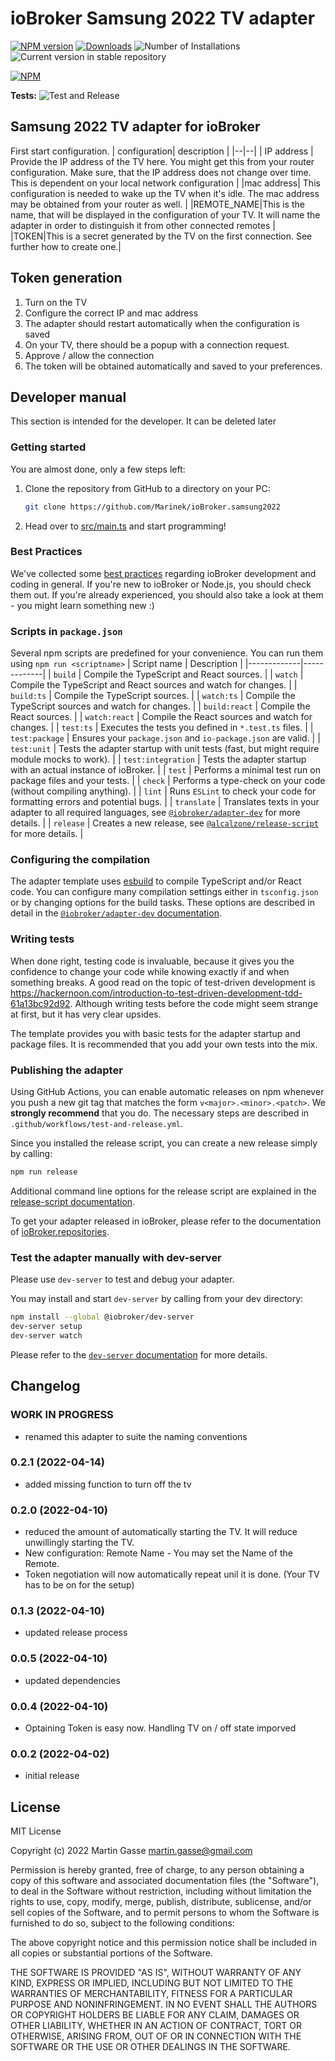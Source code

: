 # ioBroker Samsung 2022 TV adapter

[![NPM version](https://img.shields.io/npm/v/iobroker.samsung2022.svg)](https://www.npmjs.com/package/iobroker.samsung2022)
[![Downloads](https://img.shields.io/npm/dm/iobroker.samsung2022.svg)](https://www.npmjs.com/package/iobroker.samsung)
![Number of Installations](https://iobroker.live/badges/samsung2022-installed.svg)
![Current version in stable repository](https://iobroker.live/badges/samsung2022-stable.svg)

[![NPM](https://nodei.co/npm/iobroker.samsung2022.png?downloads=true)](https://nodei.co/npm/iobroker.samsung2022/)

**Tests:** ![Test and Release](https://github.com/Marinek/ioBroker.samsung2022/workflows/Test%20and%20Release/badge.svg)

## Samsung 2022 TV adapter for ioBroker

First start configuration.
| configuration| description |
|--|--|
| IP address | Provide the IP address of the TV here. You might get this from your router configuration. Make sure, that the IP address does not change over time. This is dependent on your local network configuration |
|mac address| This configuration is needed to wake up the TV when it's idle. The mac address may be obtained from your router as well. |
|REMOTE_NAME|This is the name, that will be displayed in the configuration of your TV. It will name the adapter in order to distinguish it from other connected remotes |
|TOKEN|This is a secret generated by the TV on the first connection. See further how to create one.|

## Token generation

1.  Turn on the TV
2.  Configure the correct IP and mac address
3.  The adapter should restart automatically when the configuration is saved
4.  On your TV, there should be a popup with a connection request.
5.  Approve / allow the connection
6.  The token will be obtained automatically and saved to your preferences.

## Developer manual

This section is intended for the developer. It can be deleted later

### Getting started

You are almost done, only a few steps left:

1. Clone the repository from GitHub to a directory on your PC:

    ```bash
    git clone https://github.com/Marinek/ioBroker.samsung2022
    ```

1. Head over to [src/main.ts](src/main.ts) and start programming!

### Best Practices

We've collected some [best practices](https://github.com/ioBroker/ioBroker.repositories#development-and-coding-best-practices) regarding ioBroker development and coding in general. If you're new to ioBroker or Node.js, you should
check them out. If you're already experienced, you should also take a look at them - you might learn something new :)

### Scripts in `package.json`

Several npm scripts are predefined for your convenience. You can run them using `npm run <scriptname>`
| Script name | Description |
|-------------|-------------|
| `build` | Compile the TypeScript and React sources. |
| `watch` | Compile the TypeScript and React sources and watch for changes. |
| `build:ts` | Compile the TypeScript sources. |
| `watch:ts` | Compile the TypeScript sources and watch for changes. |
| `build:react` | Compile the React sources. |
| `watch:react` | Compile the React sources and watch for changes. |
| `test:ts` | Executes the tests you defined in `*.test.ts` files. |
| `test:package` | Ensures your `package.json` and `io-package.json` are valid. |
| `test:unit` | Tests the adapter startup with unit tests (fast, but might require module mocks to work). |
| `test:integration` | Tests the adapter startup with an actual instance of ioBroker. |
| `test` | Performs a minimal test run on package files and your tests. |
| `check` | Performs a type-check on your code (without compiling anything). |
| `lint` | Runs `ESLint` to check your code for formatting errors and potential bugs. |
| `translate` | Translates texts in your adapter to all required languages, see [`@iobroker/adapter-dev`](https://github.com/ioBroker/adapter-dev#manage-translations) for more details. |
| `release` | Creates a new release, see [`@alcalzone/release-script`](https://github.com/AlCalzone/release-script#usage) for more details. |

### Configuring the compilation

The adapter template uses [esbuild](https://esbuild.github.io/) to compile TypeScript and/or React code. You can configure many compilation settings
either in `tsconfig.json` or by changing options for the build tasks. These options are described in detail in the
[`@iobroker/adapter-dev` documentation](https://github.com/ioBroker/adapter-dev#compile-adapter-files).

### Writing tests

When done right, testing code is invaluable, because it gives you the
confidence to change your code while knowing exactly if and when
something breaks. A good read on the topic of test-driven development
is https://hackernoon.com/introduction-to-test-driven-development-tdd-61a13bc92d92.
Although writing tests before the code might seem strange at first, but it has very
clear upsides.

The template provides you with basic tests for the adapter startup and package files.
It is recommended that you add your own tests into the mix.

### Publishing the adapter

Using GitHub Actions, you can enable automatic releases on npm whenever you push a new git tag that matches the form
`v<major>.<minor>.<patch>`. We **strongly recommend** that you do. The necessary steps are described in `.github/workflows/test-and-release.yml`.

Since you installed the release script, you can create a new
release simply by calling:

```bash
npm run release
```

Additional command line options for the release script are explained in the
[release-script documentation](https://github.com/AlCalzone/release-script#command-line).

To get your adapter released in ioBroker, please refer to the documentation
of [ioBroker.repositories](https://github.com/ioBroker/ioBroker.repositories#requirements-for-adapter-to-get-added-to-the-latest-repository).

### Test the adapter manually with dev-server

Please use `dev-server` to test and debug your adapter.

You may install and start `dev-server` by calling from your dev directory:

```bash
npm install --global @iobroker/dev-server
dev-server setup
dev-server watch
```

Please refer to the [`dev-server` documentation](https://github.com/ioBroker/dev-server#readme) for more details.

## Changelog

<!--
	Placeholder for the next version (at the beginning of the line):
	### **WORK IN PROGRESS**
-->

### **WORK IN PROGRESS**

-   renamed this adapter to suite the naming conventions

### 0.2.1 (2022-04-14)

-   added missing function to turn off the tv

### 0.2.0 (2022-04-10)

-   reduced the amount of automatically starting the TV. It will reduce unwillingly starting the TV.
-   New configuration: Remote Name - You may set the Name of the Remote.
-   Token negotiation will now automatically repeat unil it is done. (Your TV has to be on for the setup)

### 0.1.3 (2022-04-10)

-   updated release process

### 0.0.5 (2022-04-10)

-   updated dependencies

### 0.0.4 (2022-04-10)

-   Optaining Token is easy now. Handling TV on / off state imporved

### 0.0.2 (2022-04-02)

-   initial release

## License

MIT License

Copyright (c) 2022 Martin Gasse <martin.gasse@gmail.com>

Permission is hereby granted, free of charge, to any person obtaining a copy
of this software and associated documentation files (the "Software"), to deal
in the Software without restriction, including without limitation the rights
to use, copy, modify, merge, publish, distribute, sublicense, and/or sell
copies of the Software, and to permit persons to whom the Software is
furnished to do so, subject to the following conditions:

The above copyright notice and this permission notice shall be included in all
copies or substantial portions of the Software.

THE SOFTWARE IS PROVIDED "AS IS", WITHOUT WARRANTY OF ANY KIND, EXPRESS OR
IMPLIED, INCLUDING BUT NOT LIMITED TO THE WARRANTIES OF MERCHANTABILITY,
FITNESS FOR A PARTICULAR PURPOSE AND NONINFRINGEMENT. IN NO EVENT SHALL THE
AUTHORS OR COPYRIGHT HOLDERS BE LIABLE FOR ANY CLAIM, DAMAGES OR OTHER
LIABILITY, WHETHER IN AN ACTION OF CONTRACT, TORT OR OTHERWISE, ARISING FROM,
OUT OF OR IN CONNECTION WITH THE SOFTWARE OR THE USE OR OTHER DEALINGS IN THE
SOFTWARE.
